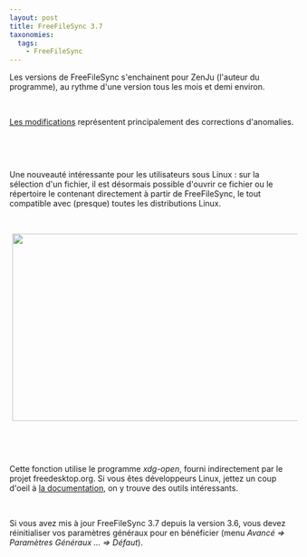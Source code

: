 ```yaml
---
layout: post
title: FreeFileSync 3.7
taxonomies: 
  tags: 
    - FreeFileSync
---
```

<p><!-- s9ymdb:7 -->Les versions de FreeFileSync s'enchainent pour ZenJu (l'auteur du programme), au rythme d'une version tous les mois et demi environ.<br /></p> <br />
<p> <a title="Changelog complet" href="https://sourceforge.net/projects/freefilesync/files/freefilesync/v3.7/Changelog.txt/download">Les modifications</a> représentent principalement des corrections d'anomalies.</p> <br />
<p> </p> <br />
<p>Une nouveauté intéressante pour les utilisateurs sous Linux : sur la sélection d'un fichier, il est désormais possible d'ouvrir ce fichier ou le répertoire le contenant directement à partir de FreeFileSync, le tout compatible avec (presque) toutes les distributions Linux.</p> <br />
<p align="center"><img width="539" height="331" class="serendipity_image_center" style="border: 0px none; padding-left: 5px; padding-right: 5px;" src="http://www.dlecan.com/uploads/screenshot_008.png" alt=""  /></p> <br />
<p> </p> <br />
<p>Cette fonction utilise le programme <em>xdg-open</em>, fourni indirectement par le projet freedesktop.org. Si vous êtes développeurs Linux, jettez un coup d'oeil à <a href="http://portland.freedesktop.org/xdg-utils-1.0/">la documentation</a>, on y trouve des outils intéressants. <br /></p> <br />
<p>Si vous avez mis à jour FreeFileSync 3.7 depuis la version 3.6, vous devez réinitialiser vos paramètres généraux pour en bénéficier (menu <em>Avancé =&gt; Paramètres Généraux ... =&gt; Défaut</em>). </p> <br />
<p> </p>
